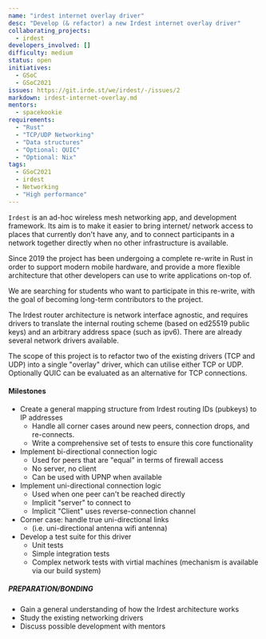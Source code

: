 ```yaml
---
name: "irdest internet overlay driver"
desc: "Develop (& refactor) a new Irdest internet overlay driver"
collaborating_projects:
  - irdest
developers_involved: []
difficulty: medium
status: open
initiatives:
  - GSoC
  - GSoC2021
issues: https://git.irde.st/we/irdest/-/issues/2
markdown: irdest-internet-overlay.md
mentors:
  - spacekookie
requirements:
  - "Rust"
  - "TCP/UDP Networking"
  - "Data structures"
  - "Optional: QUIC"
  - "Optional: Nix"
tags:
  - GSoC2021
  - irdest
  - Networking
  - "High performance"
---
```


`Irdest` is an ad-hoc wireless mesh networking app, and development
framework.  Its aim is to make it easier to bring internet/
network access to places that currently don't have any, and to connect
participants in a network together directly when no other
infrastructure is available.

Since 2019 the project has been undergoing a complete re-write in Rust
in order to support modern mobile hardware, and provide a more
flexible architecture that other developers can use to write
applications on-top of.

We are searching for students who want to participate in this
re-write, with the goal of becoming long-term contributors to the
project.

The Irdest router architecture is network interface agnostic, and
requires drivers to translate the internal routing scheme (based on
ed25519 public keys) and an arbitrary address space (such as ipv6).
There are already several network drivers available.

The scope of this project is to refactor two of the existing drivers
(TCP and UDP) into a single "overlay" driver, which can utilise either
TCP or UDP.  Optionally QUIC can be evaluated as an alternative for
TCP connections.


#### Milestones

* Create a general mapping structure from Irdest routing IDs (pubkeys) to IP addresses
  * Handle all corner cases around new peers, connection drops, and re-connects.
  * Write a comprehensive set of tests to ensure this core functionality
* Implement bi-directional connection logic
  * Used for peers that are "equal" in terms of firewall access
  * No server, no client
  * Can be used with UPNP when available
* Implement uni-directional connection logic
  * Used when one peer can't be reached directly
  * Implicit "server" to connect to
  * Implicit "Client" uses reverse-connection channel
* Corner case: handle true uni-directional links
  * (i.e. uni-directional antenna wifi antenna)
* Develop a test suite for this driver
  * Unit tests
  * Simple integration tests
  * Complex network tests with virtial machines (mechanism is available via our build system)


##### PREPARATION/BONDING

* Gain a general understanding of how the Irdest architecture works
* Study the existing networking drivers
* Discuss possible development with mentors
